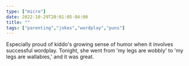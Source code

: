 ```yaml
---
type: ["micro"]
date: 2022-10-29T20:01:05-04:00
title: ""
tags: ["parenting","jokes","wordplay","puns"]
---
```

Especially proud of kiddo's growing sense of humor when it involves successful wordplay. Tonight, she went from 'my legs are wobbly' to 'my legs are wallabies,' and it was great.
